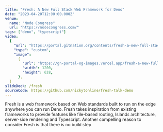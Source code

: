 ```yaml
---
title: "Fresh: A New Full Stack Web Framework for Deno"
date: "2023-04-20T12:00:00.000Z"
venue:
  name: "Node Congress"
  url: "https://nodecongress.com/"
tags: ["deno", "typescript"]
video:
  {
    "url": "https://portal.gitnation.org/contents/fresh-a-new-full-stack-web-framework-for-deno",
    "type": "custom",
    "image":
      {
        "url": "https://gn-portal-og-images.vercel.app/fresh-a-new-full-stack-web-framework-for-deno?v3-1685773499140",
        "width": 1200,
        "height": 628,
      },
  }
slideDeck: /fresh
sourceCode: https://github.com/nickytonline/fresh-talk-demo
---
```


Fresh is a web framework based on Web standards built to run on the edge anywhere you can run Deno. Fresh takes inspiration from existing frameworks to provide features like file-based routing, Islands architecture, server-side rendering and Typescript. Another compelling reason to consider Fresh is that there is no build step.
